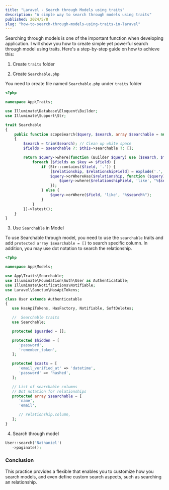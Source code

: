 ```yaml
---
title: "Laravel - Search through Models using traits"
description: "A simple way to search through models using traits"
published: 2024/5/8
slug: "how-to-search-through-models-using-traits-in-laravel"
---
```


Searching through models is one of the important function when developing application. I will show you how to create simple yet powerful search through model using traits. Here's a step-by-step guide on how to achieve this:

1. Create `traits` folder

2. Create `Searchable.php`

You need to create file named `Searchable.php` under `traits` folder

```php
<?php

namespace App\Traits;

use Illuminate\Database\Eloquent\Builder;
use Illuminate\Support\Str;

trait Searchable
{
    public function scopeSearch($query, $search, array $searchable = null)
    {
        $search = trim($search); // Clean up white space
        $fields = $searchable ?: $this->searchable ?: [];

        return $query->where(function (Builder $query) use ($search, $fields) {
            foreach ($fields as $key => $field) {
                if (Str::contains($field, '.')) {
                    [$relationship, $relationshipField] = explode('.', $field);
                    $query->orWhereHas($relationship, function ($query) use ($relationshipField, $search) {
                        $query->where($relationshipField, 'like', "%$search%");
                    });
                } else {
                    $query->orWhere($field, 'like', "%$search%");
                }
            }
        })->latest();
    }
}
```

3. Use `Searchable` in Model

To use Searchable through model, you need to use the `searchable` traits and add `protected array $searchable = []` to search specific column. In addition, you may use dot notation to search the relationship.

```php
<?php

namespace App\Models;

use App\Traits\Searchable;
use Illuminate\Foundation\Auth\User as Authenticatable;
use Illuminate\Notifications\Notifiable;
use Laravel\Sanctum\HasApiTokens;

class User extends Authenticatable
{
   use HasApiTokens, HasFactory, Notifiable, SoftDeletes;

   //  Searchable traits
   use Searchable;

   protected $guarded = [];

   protected $hidden = [
      'password',
      'remember_token',
   ];

   protected $casts = [
      'email_verified_at' => 'datetime',
      'password' => 'hashed',
   ];

   // List of searchable columns
   // Dot notation for relationships
   protected array $searchable = [
      'name',
      'email',

      // relationship.column,
   ];
}
```

4. Search through model

```php
User::search('Nathaniel')
   ->paginate();
```

### Conclusion

This practice provides a flexible that enables you to customize how you search models, and even define custom search aspects, such as searching an relationship.
